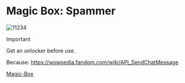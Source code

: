 # Magic Box: Spammer

![11234](https://github.com/user-attachments/assets/c967587b-64b1-4428-99d3-3e1e01b702e4)

> [!Important]
> Get an unlocker before use. 
>
> Because: https://wowpedia.fandom.com/wiki/API_SendChatMessage
>
> [Magic-Box](https://mgxbox.ru/#/)
> 
